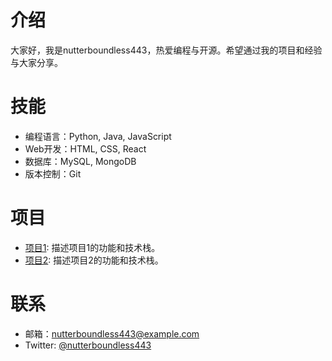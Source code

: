# 介绍
大家好，我是nutterboundless443，热爱编程与开源。希望通过我的项目和经验与大家分享。

# 技能
- 编程语言：Python, Java, JavaScript
- Web开发：HTML, CSS, React
- 数据库：MySQL, MongoDB
- 版本控制：Git

# 项目
- [项目1](https://github.com/nutterboundless443/project1): 描述项目1的功能和技术栈。
- [项目2](https://github.com/nutterboundless443/project2): 描述项目2的功能和技术栈。

# 联系
- 邮箱：nutterboundless443@example.com
- Twitter: [@nutterboundless443](https://twitter.com/nutterboundless443)